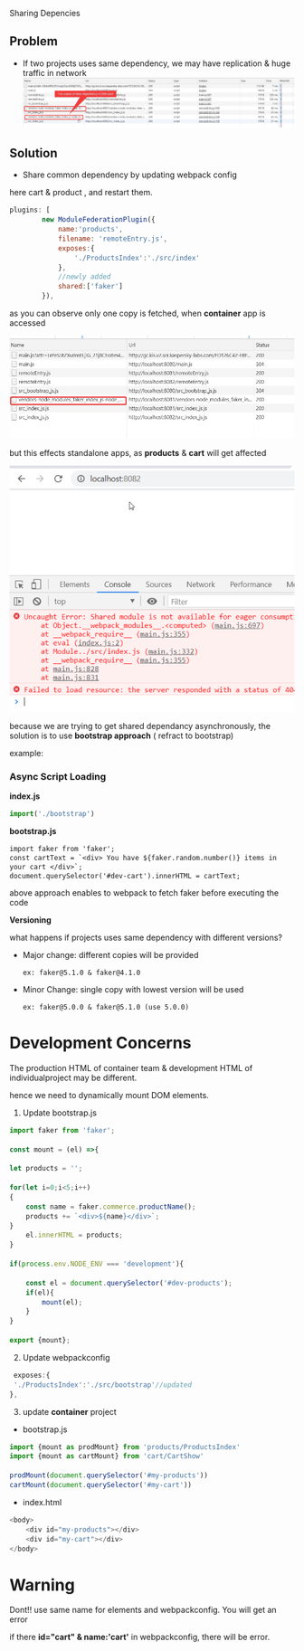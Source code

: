 Sharing Depencies

## Problem
* If two projects uses same dependency, we may have replication & huge traffic in network
![11811482ea062ee9ab5cdd463f0c2246.png](../_resources/ae6ee32edd3241beac1372e1510c1e93.png)

## Solution
* Share common dependency by updating webpack config

here  cart & product , and restart them.
```js
plugins: [
        new ModuleFederationPlugin({
            name:'products',
            filename: 'remoteEntry.js',
            exposes:{
                './ProductsIndex':'./src/index'
            },
			//newly added
            shared:['faker']
        }),
```
as you can observe only one copy is fetched, 
when **container** app is accessed

![462d6e8bbbd89a1c2208e0d5bce59be0.png](../_resources/83ec5f4ad3164cd3a1e50bd4b573c2e4.png)

but this effects standalone apps,
as **products** & **cart** will get affected 

![b92a8fd1343d25fb3a59e999be15ab51.png](../_resources/1b0000c46b9a4733bb35f0ef4a113818.png)

because we are trying to get shared dependancy asynchronously, the solution is to use **bootstrap approach** ( refract to bootstrap)

example:
### Async Script Loading
**index.js**
```js
import('./bootstrap')
```
**bootstrap.js**
```
import faker from 'faker';
const cartText = `<div> You have ${faker.random.number()} items in your cart </div>`;
document.querySelector('#dev-cart').innerHTML = cartText;
```
above approach enables to webpack to fetch faker before executing the code

**Versioning**

what happens if projects uses same dependency with  different versions?

- Major change: different copies will be provided
      
	  ex: faker@5.1.0 & faker@4.1.0 

- Minor Change: single copy with lowest version will be used
      
	  ex: faker@5.0.0 & faker@5.1.0 (use 5.0.0)
	  
# Development Concerns
The production HTML of container team & development HTML of individualproject may be different.

hence we need to dynamically mount DOM elements.

1. Update bootstrap.js

```js
import faker from 'faker';

const mount = (el) =>{

let products = '';

for(let i=0;i<5;i++)
{
    const name = faker.commerce.productName();
    products += `<div>${name}</div>`;
}
    el.innerHTML = products;
}

if(process.env.NODE_ENV === 'development'){

    const el = document.querySelector('#dev-products');
    if(el){
        mount(el);
    }
}

export {mount};
```

2. Update webpackconfig 

```js
 exposes:{
 './ProductsIndex':'./src/bootstrap'//updated
},
```

3.  update **container** project

* bootstrap.js
```js
import {mount as prodMount} from 'products/ProductsIndex'
import {mount as cartMount} from 'cart/CartShow'

prodMount(document.querySelector('#my-products'))
cartMount(document.querySelector('#my-cart'))
```

* index.html
```js
<body>
    <div id="my-products"></div>
    <div id="my-cart"></div>
</body>
```


# Warning
Dont!! use same name for elements and webpackconfig.
You will get an error

if there **id="cart" & name:'cart'** in webpackconfig, there will be error.